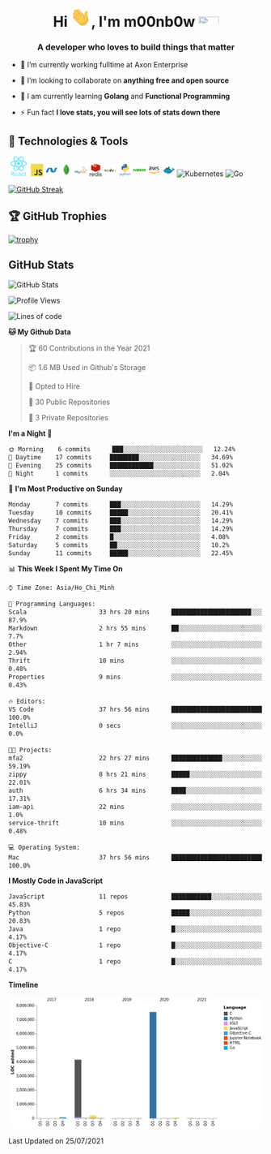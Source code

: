 <h1 align="center">Hi <img src="https://raw.githubusercontent.com/ABSphreak/ABSphreak/master/gifs/Hi.gif" width="40px" />,  I'm m00nb0w <img src="https://media.giphy.com/media/Xf7T7zOwZm9WbHvTap/giphy.gif" width="40px" height="20px"></h1>
<h3 align="center">A developer who loves to build things that matter</h3>

- 🔭 I’m currently working fulltime at Axon Enterprise 

- 👯 I’m looking to collaborate on **anything free and open source**

- 🧠 I am currently learning **Golang** and **Functional Programming** 

- ⚡ Fun fact **I love stats, you will see lots of stats down there**


## 🔧 Technologies & Tools
<p align="left">
<img src="https://raw.githubusercontent.com/devicons/devicon/master/icons/react/react-original-wordmark.svg" alt="react" width="40px" height="40px" />
<img src="https://raw.githubusercontent.com/devicons/devicon/master/icons/javascript/javascript-original.svg" alt="javascript" width="25" height="25" />
<img src="https://raw.githubusercontent.com/devicons/devicon/master/icons/dot-net/dot-net-original.svg" alt=".NET" width="25" height="25" />
<img src="https://raw.githubusercontent.com/devicons/devicon/master/icons/mongodb/mongodb-original.svg" alt="mongodb" width="25" height="25" />
<img src="https://raw.githubusercontent.com/devicons/devicon/master/icons/mysql/mysql-original-wordmark.svg" alt="mysql" width="25" height="25" />
<img src="https://raw.githubusercontent.com/devicons/devicon/master/icons/redis/redis-original-wordmark.svg" alt="redis" width="25" height="25" />
<img src="https://raw.githubusercontent.com/devicons/devicon/master/icons/nodejs/nodejs-original-wordmark.svg" alt="nodejs" width="25" height="25" />
<img src="https://raw.githubusercontent.com/devicons/devicon/master/icons/python/python-original-wordmark.svg" alt="python" width="25" height="25" />
<img src="https://raw.githubusercontent.com/devicons/devicon/master/icons/nginx/nginx-original.svg" alt="nginx" width="25" height="25" />
<img src="https://raw.githubusercontent.com/github/explore/80688e429a7d4ef2fca1e82350fe8e3517d3494d/topics/aws/aws.png" alt="aws" width="25" height="25" />
<img src="https://raw.githubusercontent.com/devicons/devicon/master/icons/docker/docker-original.svg" alt="Docker" width="25" height="25" />
<img src="https://www.vectorlogo.zone/logos/kubernetes/kubernetes-icon.svg" alt="Kubernetes" width="25" height="25" />
<img src="https://cdn.jsdelivr.net/gh/devicons/devicon/icons/go/go-original.svg" alt="Go" width="25" height="25" />
</p>

[![GitHub Streak](http://github-readme-streak-stats.herokuapp.com?user=m00nb0w&theme=dark&hide_border=true)](https://git.io/streak-stats)

## 🏆 GitHub Trophies

[![trophy](https://github-profile-trophy.vercel.app/?username=m00nb0w&theme=nord&column=7)](https://github.com/ryo-ma/github-profile-trophy)

<h2>GitHub Stats</h2>
<p><img src="https://github-readme-stats.vercel.app/api?username=m00nb0w&count_private=true&show_icons=true&include_all_commits=true&theme=darcula" alt="GitHub Stats"></p>

<!--START_SECTION:waka-->
![Profile Views](http://img.shields.io/badge/Profile%20Views-24-blue)

![Lines of code](https://img.shields.io/badge/From%20Hello%20World%20I%27ve%20Written-12.0%20million%20lines%20of%20code-blue)

**🐱 My Github Data** 

> 🏆 60 Contributions in the Year 2021
 > 
> 📦 1.6 MB Used in Github's Storage 
 > 
> 💼 Opted to Hire
 > 
> 📜 30 Public Repositories 
 > 
> 🔑 3 Private Repositories  
 > 
**I'm a Night 🦉** 

```text
🌞 Morning    6 commits      ███░░░░░░░░░░░░░░░░░░░░░░   12.24% 
🌆 Daytime    17 commits     ████████░░░░░░░░░░░░░░░░░   34.69% 
🌃 Evening    25 commits     ████████████░░░░░░░░░░░░░   51.02% 
🌙 Night      1 commits      ░░░░░░░░░░░░░░░░░░░░░░░░░   2.04%

```
📅 **I'm Most Productive on Sunday** 

```text
Monday       7 commits      ███░░░░░░░░░░░░░░░░░░░░░░   14.29% 
Tuesday      10 commits     █████░░░░░░░░░░░░░░░░░░░░   20.41% 
Wednesday    7 commits      ███░░░░░░░░░░░░░░░░░░░░░░   14.29% 
Thursday     7 commits      ███░░░░░░░░░░░░░░░░░░░░░░   14.29% 
Friday       2 commits      █░░░░░░░░░░░░░░░░░░░░░░░░   4.08% 
Saturday     5 commits      ██░░░░░░░░░░░░░░░░░░░░░░░   10.2% 
Sunday       11 commits     █████░░░░░░░░░░░░░░░░░░░░   22.45%

```


📊 **This Week I Spent My Time On** 

```text
⌚︎ Time Zone: Asia/Ho_Chi_Minh

💬 Programming Languages: 
Scala                    33 hrs 20 mins      ██████████████████████░░░   87.9% 
Markdown                 2 hrs 55 mins       ██░░░░░░░░░░░░░░░░░░░░░░░   7.7% 
Other                    1 hr 7 mins         ░░░░░░░░░░░░░░░░░░░░░░░░░   2.94% 
Thrift                   10 mins             ░░░░░░░░░░░░░░░░░░░░░░░░░   0.48% 
Properties               9 mins              ░░░░░░░░░░░░░░░░░░░░░░░░░   0.43%

🔥 Editors: 
VS Code                  37 hrs 56 mins      █████████████████████████   100.0% 
IntelliJ                 0 secs              ░░░░░░░░░░░░░░░░░░░░░░░░░   0.0%

🐱‍💻 Projects: 
mfa2                     22 hrs 27 mins      ██████████████░░░░░░░░░░░   59.19% 
zippy                    8 hrs 21 mins       █████░░░░░░░░░░░░░░░░░░░░   22.01% 
auth                     6 hrs 34 mins       ████░░░░░░░░░░░░░░░░░░░░░   17.31% 
iam-api                  22 mins             ░░░░░░░░░░░░░░░░░░░░░░░░░   1.0% 
service-thrift           10 mins             ░░░░░░░░░░░░░░░░░░░░░░░░░   0.48%

💻 Operating System: 
Mac                      37 hrs 56 mins      █████████████████████████   100.0%

```

**I Mostly Code in JavaScript** 

```text
JavaScript               11 repos            ███████████░░░░░░░░░░░░░░   45.83% 
Python                   5 repos             █████░░░░░░░░░░░░░░░░░░░░   20.83% 
Java                     1 repo              █░░░░░░░░░░░░░░░░░░░░░░░░   4.17% 
Objective-C              1 repo              █░░░░░░░░░░░░░░░░░░░░░░░░   4.17% 
C                        1 repo              █░░░░░░░░░░░░░░░░░░░░░░░░   4.17%

```


**Timeline**

![Chart not found](https://raw.githubusercontent.com/m00nb0w/m00nb0w/main/charts/bar_graph.png) 


 Last Updated on 25/07/2021
<!--END_SECTION:waka-->
